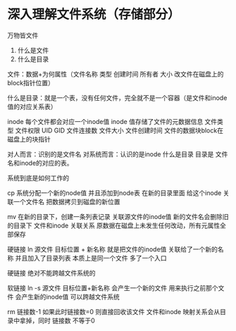<div style='display: none'>
  Date: 2022-01-15 10:54:05
  LastEditors: gyg
  LastEditTime: 2022-01-15 11:57:30
  FilePath: \test\存储1_15.mm.md
</div>

# 深入理解文件系统（存储部分）

万物皆文件
1. 什么是文件
2. 什么是目录

文件：数据+为何属性（文件名称 类型 创建时间 所有者 大小 改文件在磁盘上的block指针位置）

什么是目录：就是一个表，没有任何文件，完全就不是一个容器（是文件和inode值的对应关系表）

inode
每个文件都会对应一个inode值
inode 值存储了文件的元数据信息
文件类型 文件权限 UID GID 文件连接数 文件大小 文件创建时间 文件的数据块block在磁盘上的块指针

对人而言：识别的是文件名
对系统而言：认识的是inode 
什么是目录 目录是 文件名和inode的对应的表。

系统到底是如何工作的

cp 系统分配一个新的node值 并且添加到node表
在新的目录里面 给这个inode 关联一个文件名
把数据拷贝到磁盘的新位置

mv 在新的目录下，创建一条列表记录 关联源文件的inode值 新的文件名会删除旧的目录下 文件和inode 关联关系
原数据在磁盘上未发生任何改动，所有元属性全部保存

硬链接 ln 源文件 目标位置 + 新名称
就是把文件的inode值 关联给了一个新的名称 并且加入了目录列表
本质上是同一个文件 多了一个入口

硬链接 绝对不能跨越文件系统的

软链接 ln -s 源文件 目标位置+新名称
会产生一个新的文件 用来执行之前那个文件 会产生新的inode值
可以跨越文件系统

rm 链接数-1 如果此时链接数=0 则直接回收该文件
    文件和inode 映射关系会从目录中拿掉，同时
链接数 不等于0






  